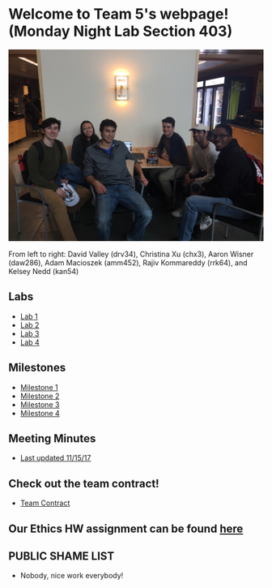 # Welcome to Team 5's webpage! (Monday Night Lab Section 403)

![alt text](GroupPhoto.JPG)

From left to right: David Valley (drv34), Christina Xu (chx3), Aaron Wisner (daw286), Adam Macioszek (amm452), Rajiv Kommareddy (rrk64), and Kelsey Nedd (kan54)

## Labs

* [Lab 1](Lab1page.md)
* [Lab 2](Lab2Page.md)
* [Lab 3](Lab3Page.md)
* [Lab 4](Lab4Page.md)

## Milestones
* [Milestone 1](Milestone1Page.md)
* [Milestone 2](Milestone2Page.md)
* [Milestone 3](Milestone3Page.md)
* [Milestone 4](Milestone4Page.md)

## Meeting Minutes
* [Last updated 11/15/17](Minutes.pdf)

## Check out the team contract!
* [Team Contract](Contract2.0.pdf)

## Our Ethics HW assignment can be found [here](Ethics.pdf)

## PUBLIC SHAME LIST
* Nobody, nice work everybody!
